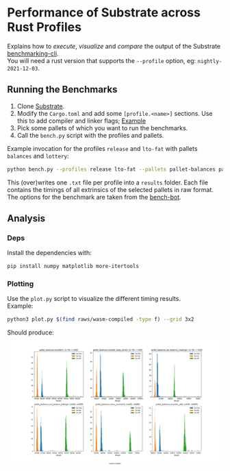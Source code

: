 # Performance of Substrate across Rust Profiles

Explains how to *execute*, *visualize* and *compare* the output of the Substrate [benchmarking-cli].  
You will need a rust version that supports the `--profile` option, eg: `nightly-2021-12-03`.

## Running the Benchmarks

1. Clone [Substrate].
2. Modify the `Cargo.toml` and add some `[profile.<name>]` sections. Use this to add compiler and linker flags; [Example](Cargo.toml.sample)
3. Pick some pallets of which you want to run the benchmarks.
4. Call the `bench.py` script with the profiles and pallets.

Example invocation for the profiles `release` and `lto-fat` with pallets `balances` and `lottery`:
```sh
python bench.py --profiles release lto-fat --pallets pallet-balances pallet-lottery --cwd ../path-to-substrate-repo
```
This (over)writes one `.txt` file per profile into a `results` folder. Each file contains the timings of all extrinsics of the selected pallets in raw format.  
The options for the benchmark are taken from the [bench-bot].

## Analysis

### Deps
Install the dependencies with:  
```sh
pip install numpy matplotlib more-itertools
```

### Plotting

Use the `plot.py` script to visualize the different timing results.  
Example:
```sh
python3 plot.py $(find raws/wasm-compiled -type f) --grid 3x2
```
Should produce:
![](.imgs/wasm-compiled.png)

<!-- LINKS -->
[Substrate]: https://github.com/paritytech/substrate
[benchmarking-cli]: https://github.com/paritytech/substrate/tree/master/utils/frame/benchmarking-cli
[bench-bot]: https://github.com/paritytech/bench-bot/blob/master/bench.js
